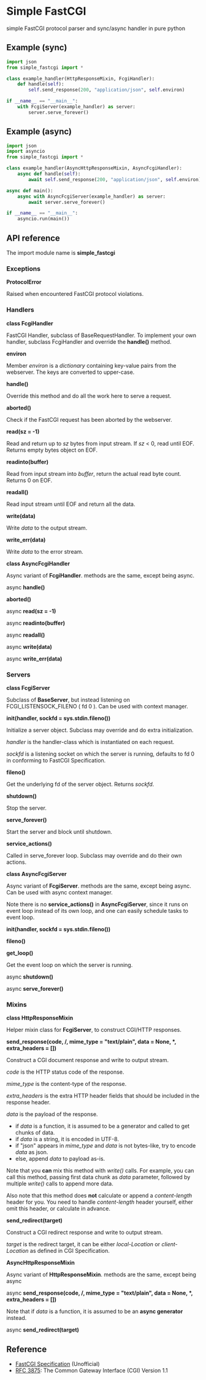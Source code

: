 # Simple FastCGI

simple FastCGI protocol parser and sync/async handler in pure python


## Example (sync)

```python
import json
from simple_fastcgi import *

class example_handler(HttpResponseMixin, FcgiHandler):
	def handle(self):
		self.send_response(200, "application/json", self.environ)

if __name__ == "__main__":
	with FcgiServer(example_handler) as server:
		server.serve_forever()
```


## Example (async)


```python
import json
import asyncio
from simple_fastcgi import *

class example_handler(AsyncHttpResponseMixin, AsyncFcgiHandler):
	async def handle(self):
		await self.send_response(200, "application/json", self.environ)

async def main():
	async with AsyncFcgiServer(example_handler) as server:
		await server.serve_forever()

if __name__ == "__main__":
	asyncio.run(main())
```


## API reference

The import module name is **simple_fastcgi**

### Exceptions

**ProtocolError**

Raised when encountered FastCGI protocol violations.


### Handlers

**class FcgiHandler**

FastCGI Handler, subclass of BaseRequestHandler.
To implement your own handler, subclass FcgiHandler and override the **handle()** method.

**environ**

Member *environ* is a *dictionary* containing key-value pairs from the webserver.
The keys are converted to upper-case.

**handle()**

Override this method and do all the work here to serve a request.

**aborted()**

Check if the FastCGI request has been aborted by the webserver.

**read(sz = -1)**

Read and return up to *sz* bytes from input stream. If *sz* < 0, read until EOF.
Returns empty bytes object on EOF.

**readinto(buffer)**

Read from input stream into *buffer*, return the actual read byte count.
Returns 0 on EOF.

**readall()**

Read input stream until EOF and return all the data.

**write(data)**

Write *data* to the output stream.

**write_err(data)**

Write *data* to the error stream.



**class AsyncFcgiHandler**

Async variant of **FcgiHandler**. methods are the same, except being async.

async **handle()**

**aborted()**

async **read(sz = -1)**

async **readinto(buffer)**

async **readall()**

async **write(data)**

async **write_err(data)**


### Servers

**class FcgiServer**

Subclass of **BaseServer**, but instead listening on FCGI_LISTENSOCK_FILENO ( fd 0 ).
Can be used with context manager.

**__init__(handler, sockfd = sys.stdin.fileno())**

Initialize a server object. Subclass may override and do extra initialization.

*handler* is the handler-class which is instantiated on each request.

*sockfd* is a listening socket on which the server is running, defaults to fd 0 in conforming to FastCGI Specification.

**fileno()**

Get the underlying fd of the server object. Returns *sockfd*.

**shutdown()**

Stop the server.

**serve_forever()**

Start the server and block until shutdown.

**service_actions()**

Called in serve_forever loop. Subclass may override and do their own actions.


**class AsyncFcgiServer**

Async variant of **FcgiServer**. methods are the same, except being async.
Can be used with async context manager.

Note there is no **service_actions()** in **AsyncFcgiServer**, since it runs on event loop instead of its own loop, and one can easily schedule tasks to event loop.

**__init__(handler, sockfd = sys.stdin.fileno())**

**fileno()**

**get_loop()**

Get the event loop on which the server is running.

async **shutdown()**

async **serve_forever()**


### Mixins

**class HttpResponseMixin**

Helper mixin class for **FcgiServer**, to construct CGI/HTTP responses.

**send_response(code, /, mime_type = "text/plain", data = None, \*, extra_headers = [])**

Construct a CGI document response and write to output stream.

*code* is the HTTP status code of the response.

*mime_type* is the content-type of the response.

*extra_headers* is the extra HTTP header fields that should be included in the response header.

*data* is the payload of the response.
- if *data* is a function, it is assumed to be a generator and called to get chunks of data.
- if *data* is a string, it is encoded in UTF-8.
- if "json" appears in *mime_type* and *data* is not bytes-like, try to encode *data* as json.
- else, append *data* to payload as-is.

Note that you **can** mix this method with *write()* calls. For example, you can call this method,
passing first data chunk as *data* parameter, followed by multiple *write()* calls to append more data.

Also note that this method does **not** calculate or append a *content-length* header for you.
You need to handle *content-length* header yourself, either omit this header, or calculate in advance.

**send_redirect(target)**

Construct a CGI redirect response and write to output stream.

*target* is the redirect target, it can be either *local-Location* or *client-Location* as defined in CGI Specification.


**AsyncHttpResponseMixin**

Async variant of **HttpResponseMixin**. methods are the same, except being async

async **send_response(code, /, mime_type = "text/plain", data = None, \*, extra_headers = [])**

Note that if *data* is a function, it is assumed to be an **async generator** instead.

async **send_redirect(target)**


## Reference

+ [FastCGI Specification](https://fast-cgi.github.io/spec.html) (Unofficial)
+ [RFC 3875](https://www.rfc-editor.org/rfc/rfc3875): The Common Gateway Interface (CGI) Version 1.1

